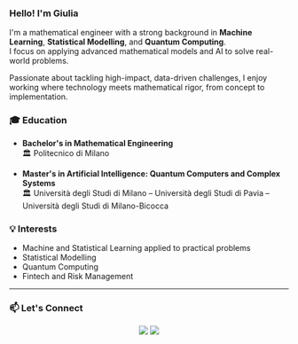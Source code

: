### Hello! I'm Giulia

I'm a mathematical engineer with a strong background in **Machine Learning**, **Statistical Modelling**, and **Quantum Computing**.  
I focus on applying advanced mathematical models and AI to solve real-world problems.

Passionate about tackling high-impact, data-driven challenges, I enjoy working where technology meets mathematical rigor, from concept to implementation.

### 🎓 Education

- **Bachelor's in Mathematical Engineering**  
  🏛️ Politecnico di Milano

- **Master's in Artificial Intelligence: Quantum Computers and Complex Systems**  
  🏛️ Università degli Studi di Milano – Università degli Studi di Pavia – Università degli Studi di Milano-Bicocca

### 💡 Interests

- Machine and Statistical Learning applied to practical problems  
- Statistical Modelling
- Quantum Computing  
- Fintech and Risk Management

---



### 📫 Let's Connect
<p align="center">
  <a href="https://www.linkedin.com/in/giuliaminellii"><img src="https://img.shields.io/badge/LinkedIn-0077B5?style=for-the-badge&logo=linkedin&logoColor=white"/></a>
  <a href="mailto:giuliaminelli2001@gmail.com"><img src="https://img.shields.io/badge/Email-D14836?style=for-the-badge&logo=gmail&logoColor=white"/></a>

